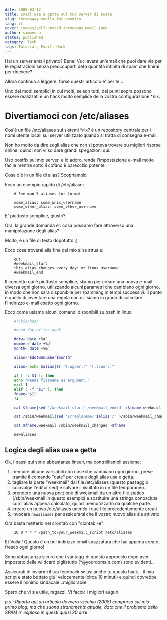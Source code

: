 ```yaml
---
date: 2008-03-12
title: Email usa e getta sul tuo server di posta
slug: throwaway-emails-for-dummies
lang: it
cover: images/self-hosted-throwaway-email.jpeg
author: simmessa
status: published
category: Tech
tags: Tutorial, Email, Hack
---
```


Hai un server email privato? Bene! Vuoi avere un'email che puoi dare via per le registrazioni senza preoccuparti della quantità infinita di spam che finirai per ricevere?

Allora continua a leggere, forse questo articolo e' per te...

Uno dei modi semplici in cui molti, se non tutti, dei punti sopra possono essere realizzati è un hack molto semplice della vostra configurazione *nix.

# Divertiamoci con /etc/aliases

Cos'è un file /etc/aliases sui sistemi *nix? è un repository centrale per i nomi utente locali sul server utilizzato quando si tratta di consegna e-mail.

Non ho molto da dire sugli alias che non si poteva trovare su migliori risorse online, quindi non vi so dare grandi spiegazioni qui.

Uso postfix sul mio server, e lo adoro, rende l'impostazione e-mail molto facile mentre sotto il cofano è parecchio potente.

Cosa c'è in un file di alias? Scopriamolo.

Ecco un esempio rapido di /etc/aliases:

```
    # See man 5 aliases for format

    some_alias: some_unix_username
    some_other_alias: some_other_username
```
E' piuttosto semplice, giusto?

Ora, la grande domanda e': cosa possiamo fare attraverso una manipolazione degli alias?

Molto, è un file di testo dopotutto ;)

Ecco cosa troverai alla fine del mio alias attuale:

```
    cut...
    #weekmail_start
    this_alias_changes_every_day: my_linux_username
    #weekmail_end
```

Il concetto qui è piuttosto semplice, stiamo per creare una nuova e-mail diversa ogni giorno, utilizzando alcuni parametri che cambiano ogni giorno, in modo che non sarà disponibile per spamming in tempi successivi. Il punto è quello di inventare una regola con cui siamo in grado di calcolare l'indirizzo e-mail esatto ogni giorno.

Ecco come usiamo alcuni comandi disponibili su bash in linux:

```bash
    #!/bin/bash

    #need day of the week

    dotw=`date +%A`
    number=`date +%d`
    month=`date +%m`

    alias="$dotw$number$month"

    alias=`echo $alias|tr "[:upper:]" "[:lower:]"`

    if [ -z $1 ]; then
    echo "Needs filename as argument."
    exit 1
    elif [ -f "$1" ]; then
    fname="$1"
    fi

    cat $fname|sed '/weekmail_start/,/weekmail_end/d' >$fname.weekmail

    cat /sbin/weekmail|sed 's/replaceme/'$alias'/' >/sbin/weekmail_changed

    cat $fname.weekmail /sbin/weekmail_changed >$fname

    newaliases
```

## Logica degli alias usa e getta

Ok, i passi qui sono abbastanza lineari, ma controlliamoli assieme:

1) riempire alcune varsiabili con cose che cambiano ogni giorno, prese tramite il comando "date" per creare degli alias usa e getta.
2) tagliare la parte "weekmail" dal file /etc/aliases (questo passaggio coinvolge l'editor sed) e salvare il risultato in un file temporaneo.
3) prendere una nuova porzione di weekmail da un altro file statico (/sbin/weekmail in questo esempio) e sostituire una stringa conosciuta con l'alias appena calcolato, quindi memorizzarlo da qualche parte.
4) creare un nuovo /etc/aliases unendo i due file precedentemente creati
5) invocare `newaliases` per assicurarsi che il vostro nuovo alias sia attivato

Ora basta metterlo nel crontab con "crontab -e":

```
    10 0 * * * /path_to/your_weekmail_script /etc/aliases
```

Et Voila'! Questo è un bel indirizzo email spazzatura che hai appena creato, fresco ogni giorno!

Sono abbastanza sicuro che i vantaggi di questo approccio dopo aver impostato delle wildcard pigliatutto (*@yourdomain.com) sono evidenti...

Assicurati di inviarmi il tuo feedback se usi anche tu questo hack... il mio script è stato buttato giu' velocemente (circa 10 minuti) e quindi dovrebbe essere il minimo sindacale...migliorabile.

Spero che vi sia utile, ragazzi. Vi faccio i migliori auguri!

_p.s.: Riporto qui un articolo davvero vecchio (2008) comparso sul mio primo blog, ma che suona stranamente attuale, dato che il problema dello SPAM e' esploso in questi quasi 20 anni_